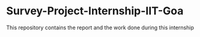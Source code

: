 # Survey-Project-Internship-IIT-Goa
This repository contains the report and the work done during this internship
